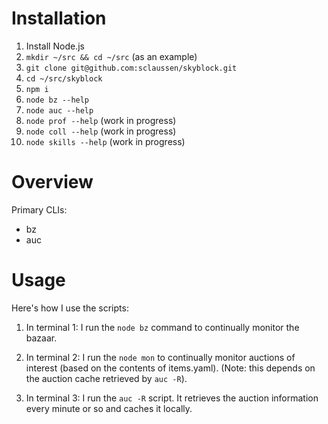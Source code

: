 # Installation

1. Install Node.js
1. `mkdir ~/src && cd ~/src` (as an example)
1. `git clone git@github.com:sclaussen/skyblock.git`
1. `cd ~/src/skyblock`
1. `npm i`
1. `node bz --help`
1. `node auc --help`
1. `node prof --help` (work in progress)
1. `node coll --help` (work in progress)
1. `node skills --help` (work in progress)



# Overview

Primary CLIs:
- bz
- auc



# Usage

Here's how I use the scripts:

1. In terminal 1: I run the `node bz` command to continually monitor
   the bazaar.

1. In terminal 2: I run the `node mon` to continually monitor auctions
   of interest (based on the contents of items.yaml).  (Note: this
   depends on the auction cache retrieved by `auc -R`).

1. In terminal 3: I run the `auc -R` script.  It retrieves the auction
   information every minute or so and caches it locally.
